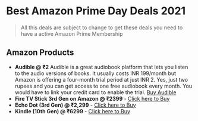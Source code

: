 # Best Amazon Prime Day Deals 2021
> All this deals are subject to change to get these deals you need to have a active Amazon Prime Membership 
## Amazon Products
- **Audible @ ₹2** Audible is a great audiobook platform that lets you listen to the audio versions of books. It usually costs INR 199/month but Amazon is offering a four-month trial period at just INR 2. Yes, just two rupees and you can get access to one free audiobook every month. You would have to link your credit card to enable the trial.
[Buy Audible](https://amzn.to/3i1TDeW)
- **Fire TV Stick 3rd Gen on Amazon @ ₹2399** - [Click here to Buy](https://amzn.to/3eXM32W)
- **Echo Dot (3rd Gen) @ ₹2,299** - [Click here to Buy](https://amzn.to/3kX470X)
- **Kindle (10th Gen) @ ₹6299** - [Click here to Buy](https://amzn.to/3zQ7XNN)
